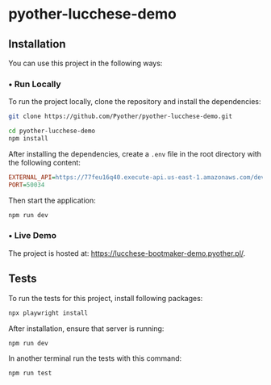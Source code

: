 # pyother-lucchese-demo

## Installation

You can use this project in the following ways:

### • Run Locally

To run the project locally, clone the repository and install the dependencies:

```sh
git clone https://github.com/Pyother/pyother-lucchese-demo.git
```
```sh
cd pyother-lucchese-demo
npm install
```

After installing the dependencies, create a `.env` file in the root directory with the following content:

```ini
EXTERNAL_API=https://77feu16q40.execute-api.us-east-1.amazonaws.com/dev
PORT=50034
```

Then start the application:

```sh
npm run dev
```

### • Live Demo

The project is hosted at: https://lucchese-bootmaker-demo.pyother.pl/. 

## Tests

To run the tests for this project, install following packages:

```sh
npx playwright install
```

After installation, ensure that server is running:

```
npm run dev
```

In another terminal run the tests with this command:

```
npm run test
```


